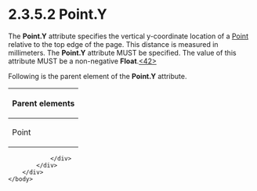 <html dir="LTR" xmlns:mshelp="http://msdn.microsoft.com/mshelp" xmlns:ddue="http://ddue.schemas.microsoft.com/authoring/2003/5" xmlns:xlink="http://www.w3.org/1999/xlink" xmlns:tool="http://www.microsoft.com/tooltip">
    <head>
        <meta http-equiv="Content-Type" content="text/html; CHARSET=utf-8"></meta>
        <meta name="save" content="history"></meta>
        <title>2.3.5.2 Point.Y</title>
        <xml>
            <mshelp:toctitle title="2.3.5.2 Point.Y"></mshelp:toctitle>
            <mshelp:rltitle title="[MS-RGDI]: Point.Y"></mshelp:rltitle>
            <mshelp:keyword index="A" term="53083f14-fae8-42a3-bcfe-7c0d1dc468e5"></mshelp:keyword>
            <mshelp:attr name="DCSext.ContentType" value="open specification"></mshelp:attr>
            <mshelp:attr name="AssetID" value="53083f14-fae8-42a3-bcfe-7c0d1dc468e5"></mshelp:attr>
            <mshelp:attr name="TopicType" value="kbRef"></mshelp:attr>
            <mshelp:attr name="DCSext.Title" value="[MS-RGDI]: Point.Y" />
        </xml>
    </head>
    <body>
        <div id="header">
            <h1 class="heading">2.3.5.2 Point.Y</h1>
        </div>
        <div id="mainSection">
            <div id="mainBody">
                <div id="allHistory" class="saveHistory"></div>
                <div id="sectionSection0" class="section" name="collapseableSection">
                    

<p>The <b>Point.Y</b> attribute specifies the vertical
y-coordinate location of a <a href="d4cf77d9-cb9c-4ce1-b25e-7e38923220d4.md">Point</a>
relative to the top edge of the page. This distance is measured in millimeters.
The <b>Point.Y</b> attribute MUST be specified. The value of this attribute
MUST be a non-negative <b>Float</b>.<a id="Appendix_A_Target_42"></a><a href="5f16d945-e8a0-4cc3-9547-1c8f3e568219.md#Appendix_A_42" aria-label="Product behavior note 42">&lt;42&gt;</a></p>

<p>Following is the parent element of the <b>Point.Y</b>
attribute.</p>

<table>
 <thead>
  <tr>
   <th>
   <p>Parent elements</p>
   </th>
  </tr>
 </thead>
 <tr>
  <td>
  <p>Point</p>
  </td>
 </tr>
</table>

<p> </p>


                </div>
            </div>
        </div>
    </body>
</html>